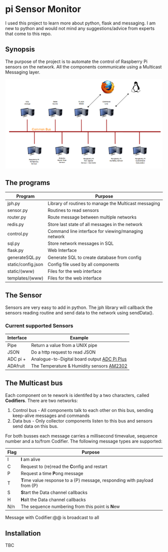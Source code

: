# pi Sensor Monitor

I used this project to learn more about python, flask and messaging. I am new to python and would not mind any suggestions/advice from experts that come to this repo.

## Synopsis

The purpose of the project is to automate the control of Raspberry Pi sensors on the network. All the components communicate using a Multicast Messaging layer.

![Multicast Network](https://github.com/judgewooden/multi-sensor/raw/master/static/network.png)

## The programs

Program | Purpose
------- | -------
jph.py  | Library of routines to manage the Multicast messaging
sensor.py  | Routines to read sensors
router.py  | Route message between multiple networks
redis.py   | Store last state of all messages in the network
control.py | Command line interface for viewing/managing network
sql.py     | Store network messages in SQL
flask.py   | Web Interface
generateSQL.py     | Generate SQL to create database from config
static/config.json | Config file used by all components
static/(www)       | Files for the web interface
templates/(www)    | Files for the web interface  

## The Sensor

Sensors are very easy to add in python. The jph library will callback the sensors reading routine and send data to the network using sendData(). 

### Current supported Sensors

Interface | Example
--------- | -------
Pipe | Return a value from a UNIX pipe
JSON | Do a http request to read JSON
ADC pi + | Analogue-to-Digital board output [ADC Pi Plus](https://www.abelectronics.co.uk/p/56/ADC-Pi-Plus-Raspberry-Pi-Analogue-to-Digital-converter)
ADAfruit | The Temperature & Humidity sensors [AM2302](https://www.adafruit.com/products/393)

## The Multicast bus

Each component on te nework is identifed by a two characters, called **Codifiers**. There are two networks:

1. Control bus - All components talk to each other on this bus, sending keep-alive messages and commands
2. Data bus - Only collector components listen to this bus and sensors send data on this bus.

For both busses each message carries a millisecond timevalue, sequence number and a to/from Codifier. The following message types are supported:

Flag | Purpose
---- | -------
I | **I** am alive
C | Request to (re)read the **C**onfig and restart
P | Request a time **P**ong message 
T | **T**ime value response to a {P} message, responding with payload from {P}
S | **S**tart the Data channel callbacks
H | **H**alt the Data channel callbacks
N/n | The sequence numbering from this point is **N**ew 

Message with Codifier:@@ is broadcast to all

## Installation

TBC
